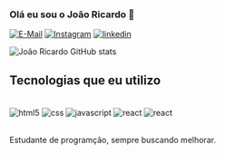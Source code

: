 ### Olá eu sou o João Ricardo 👋

[![E-Mail](https://img.shields.io/badge/Gmail-D14836?style=for-the-badge&logo=gmail&logoColor=white
)](https://)
[![Instagram](https://img.shields.io/badge/Instagram-E4405F?style=for-the-badge&logo=instagram&logoColor=white
)](https://instagram.com/joaoricardo____)
[![linkedin](https://img.shields.io/badge/LinkedIn-0077B5?style=for-the-badge&logo=linkedin&logoColor=white
)](https://img.shields.io/badge/LinkedIn-0077B5?style=for-the-badge&logo=linkedin&logoColor=white
)

![João Ricardo GitHub stats](https://github-readme-stats.vercel.app/api?username=jRicardoAFS&show_icons=true&theme=radical)

## Tecnologias que eu utilizo

<div style='display: inline_block'><br/>
  <img align='center' alt=html5 src='https://img.shields.io/badge/HTML5-E34F26?style=for-the-badge&logo=html5&logoColor=white'/>
  <img align='center' alt=css src='https://img.shields.io/badge/CSS3-1572B6?style=for-the-badge&logo=css3&logoColor=white'/>
  <img align='center' alt=javascript src='https://img.shields.io/badge/JavaScript-F7DF1E?style=for-the-badge&logo=javascript&logoColor=black'/>
  <img align='center' alt=react src='https://img.shields.io/badge/React-20232A?style=for-the-badge&logo=react&logoColor=61DAFB'/>
  <img align='center' alt=react src='https://img.shields.io/badge/TypeScript-007ACC?style=for-the-badge&logo=typescript&logoColor=white'/>
  <br/> <br/>


  Estudante de programção, sempre buscando melhorar.
  
  
</div>
